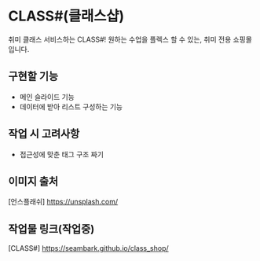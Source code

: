 # CLASS#(클래스샵)

취미 클래스 서비스하는 CLASS#!
원하는 수업을 플렉스 할 수 있는, 취미 전용 쇼핑몰입니다.

## 구현할 기능

- 메인 슬라이드 기능
- 데이터에 받아 리스트 구성하는 기능

## 작업 시 고려사항

- 접근성에 맞춘 태그 구조 짜기

## 이미지 출처

[언스플래쉬] https://unsplash.com/

## 작업물 링크(작업중)

[CLASS#] https://seambark.github.io/class_shop/
